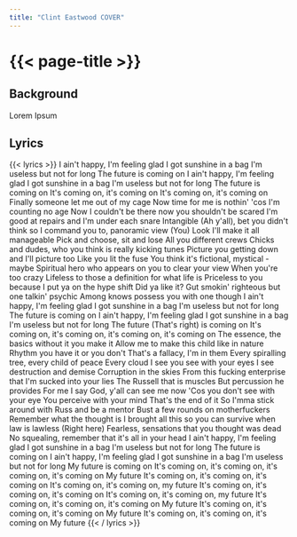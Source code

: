 ```yaml
---
title: "Clint Eastwood COVER"
---
```

# {{< page-title >}}

## Background
Lorem Ipsum

## Lyrics
{{< lyrics >}}
I ain't happy, I'm feeling glad
I got sunshine in a bag
I'm useless but not for long
The future is coming on
I ain't happy, I'm feeling glad
I got sunshine in a bag
I'm useless but not for long
The future is coming on
It's coming on, it's coming on
It's coming on, it's coming on
Finally someone let me out of my cage
Now time for me is nothin' 'cos I'm counting no age
Now I couldn't be there now you shouldn't be scared
I'm good at repairs and I'm under each snare
Intangible (Ah y'all), bet you didn't think so
I command you to, panoramic view (You)
Look I'll make it all manageable
Pick and choose, sit and lose
All you different crews
Chicks and dudes, who you think is really kicking tunes
Picture you getting down and I'll picture too
Like you lit the fuse
You think it's fictional, mystical - maybe
Spiritual hero who appears on you to clear your view
When you're too crazy
Lifeless to those a definition for what life is
Priceless to you because I put ya on the hype shift
Did ya like it?
Gut smokin' righteous but one talkin' psychic
Among knows possess you with one though
I ain't happy, I'm feeling glad
I got sunshine in a bag
I'm useless but not for long
The future is coming on
I ain't happy, I'm feeling glad
I got sunshine in a bag
I'm useless but not for long
The future (That's right) is coming on
It's coming on, it's coming on, it's coming on, it's coming on
The essence, the basics without it you make it
Allow me to make this child like in nature
Rhythm you have it or you don't
That's a fallacy, I'm in them
Every spiralling tree, every child of peace
Every cloud I see you see with your eyes
I see destruction and demise
Corruption in the skies
From this fucking enterprise that I'm sucked into your lies
The Russell that is muscles
But percussion he provides
For me I say God, y'all can see me now
'Cos you don't see with your eye
You perceive with your mind
That's the end of it
So I'mma stick around with Russ and be a mentor
Bust a few rounds on motherfuckers
Remember what the thought is
I brought all this so you can survive when law is lawless (Right here)
Fearless, sensations that you thought was dead
No squealing, remember that it's all in your head
I ain't happy, I'm feeling glad
I got sunshine in a bag
I'm useless but not for long
The future is coming on
I ain't happy, I'm feeling glad
I got sunshine in a bag
I'm useless but not for long
My future is coming on
It's coming on, it's coming on, it's coming on, it's coming on
My future
It's coming on, it's coming on, it's coming on
It's coming on, it's coming on, my future
It's coming on, it's coming on, it's coming on
It's coming on, it's coming on, my future
It's coming on, it's coming on, it's coming on
My future
It's coming on, it's coming on, it's coming on
My future
It's coming on, it's coming on, it's coming on
My future
{{< / lyrics >}}
